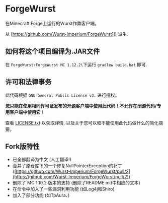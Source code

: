 # ForgeWurst

在Minecraft Forge上运行的Wurst作弊客户端。

从 [https://github.com/Wurst-Imperium/ForgeWurst]() 派生.

## 如何将这个项目编译为.JAR文件

在 `ForgeWurst\ForgeWurst MC 1.12.2\`下运行 `gradlew build.bat` 即可.

## 许可和法律事务

此代码根据 `GNU General Public License v3.` 进行授权。

**您只能在使用相同许可证发布的开源客户端中使用此代码！不允许在闭源代码/专用客户端中使用它！**

查看 [LICENSE.txt](LICENSE.txt) 以获取详情, 以及关于您可以和不能使用此代码做什么的简化摘要。

## Fork版特性

* 已全部翻译为中文 (人工翻译!)
* 合并了原仓库下的一个修复NullPointerException的补丁([https://github.com/Wurst-Imperium/ForgeWurst/pull/2](https://github.com/Wurst-Imperium/ForgeWurst/pull/2))
* 删除了 MC 1.10.2 版本的支持 (删除了README.md中相应的文本)
* 在命令中加入了一些漏洞利用功能 (如Log4j和Shiro)
* 加入了部分功能 (如TpAura、)
